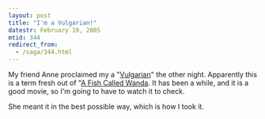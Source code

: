 ```yaml
---
layout: post
title: "I'm a Vulgarian!"
datestr: February 19, 2005
mtid: 344
redirect_from:
  - /saga/344.html
---
```


My friend Anne proclaimed my a
"[Vulgarian](https://www.merriam-webster.com/dictionary/vulgarian "Merriam Webster definition of Vulgarian")"
the other night.  Apparently this is a term fresh out of
"[A Fish Called Wanda](http://www.imdb.com/title/tt0095159/ "A Fish Called Wanda Movie").
It has been a while, and it is a good movie, so I'm going to have to watch it to check.

She meant it in the best possible way, which is how I took it.
